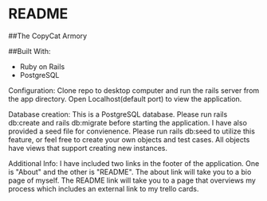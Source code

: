 # README

##The CopyCat Armory

##Built With:
* Ruby on Rails 
* PostgreSQL


Configuration:
Clone repo to desktop computer and run the rails server from the app directory. Open Localhost(default port) to view the application.

Database creation:
This is a PostgreSQL database. Please run rails db:create and rails db:migrate before starting the application. I have also provided a seed file for convienence. Please run rails db:seed to utilize this feature, or feel free to create your own objects and test cases. All objects have views that support creating new instances. 

Additional Info:
I have included two links in the footer of the application. One is "About" and the other is "README". The about link will take you to a bio page of myself. The README link will take you to a page that overviews my process which includes an external link to my trello cards. 
